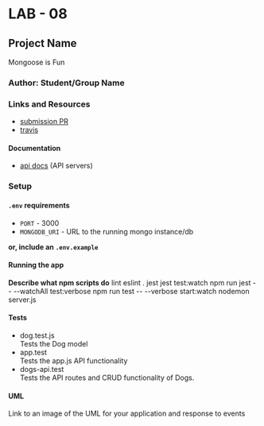 # LAB - 08

## Project Name
Mongoose is Fun

### Author: Student/Group Name

### Links and Resources
* [submission PR](https://github.com/johnnelson-401-advanced-javascript/mongoose-is-fun/pull/1)
* [travis](https://travis-ci.com/johnnelson-401-advanced-javascript/mongoose-is-fun/builds/129186214)


#### Documentation
* [api docs](http://xyz.com) (API servers)


### Setup
#### `.env` requirements
* `PORT` - 3000
* `MONGODB_URI` - URL to the running mongo instance/db

**or, include an `.env.example`**

#### Running the app

**Describe what npm scripts do**
 lint
    eslint .
  jest
    jest
  test:watch
    npm run jest -- --watchAll
  test:verbose
    npm run test -- --verbose
  start:watch
    nodemon server.js
  
#### Tests
* dog.test.js  
  Tests the Dog model
* app.test  
  Tests the app.js API functionality
* dogs-api.test  
  Tests the API routes and CRUD functionality of Dogs.

#### UML
Link to an image of the UML for your application and response to events

